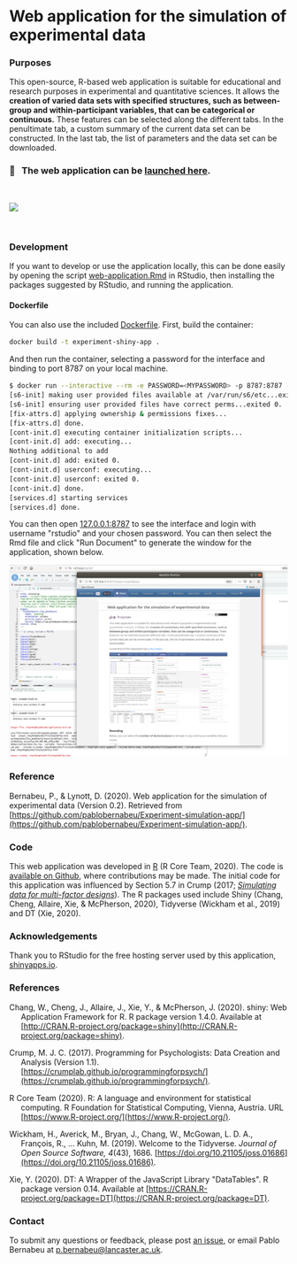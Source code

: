 # Web application for the simulation of experimental data

### Purposes

This open-source, R-based web application is suitable for educational and research purposes in experimental and quantitative sciences. It allows the **creation of varied data sets with specified structures, such as between-group and within-participant variables, that can be categorical or continuous.** These features can be selected along the different tabs. In the penultimate tab, a custom summary of the current data set can be constructed. In the last tab, the list of parameters and the data set can be downloaded.

### :link: &nbsp; The web application can be [launched here](https://pablo-bernabeu.shinyapps.io/experimental-data-simulation/).

<br>

<a href="https://github.com/pablobernabeu/Experimental-data-simulation/raw/master/Screenshot.png"><img style="display: block; margin-left: auto; margin-right: auto;" src="https://github.com/pablobernabeu/Experimental-data-simulation/raw/master/Screenshot.png" /></a>

<br>

### Development

If you want to develop or use the application locally, this can be done easily by opening the script [web-application.Rmd](https://github.com/pablobernabeu/Experimental-data-simulation/blob/master/web-application.Rmd) in RStudio, then installing the packages suggested by RStudio, and running the application. 

#### Dockerfile

You can also use the included [Dockerfile](Dockerfile). First, build the container:

```bash
docker build -t experiment-shiny-app .
```

And then run the container, selecting a password for the interface and binding to port 8787 on your local machine.

```bash
$ docker run --interactive --rm -e PASSWORD=<MYPASSWORD> -p 8787:8787 --name experiment-shiny-app --volume $(pwd):/home/rstudio experiment-shiny-app
[s6-init] making user provided files available at /var/run/s6/etc...exited 0.
[s6-init] ensuring user provided files have correct perms...exited 0.
[fix-attrs.d] applying ownership & permissions fixes...
[fix-attrs.d] done.
[cont-init.d] executing container initialization scripts...
[cont-init.d] add: executing... 
Nothing additional to add
[cont-init.d] add: exited 0.
[cont-init.d] userconf: executing... 
[cont-init.d] userconf: exited 0.
[cont-init.d] done.
[services.d] starting services
[services.d] done.
```

You can then open [127.0.0.1:8787](127.0.0.1:8787) to see the interface and login with username "rstudio" and
your chosen password. You can then select the Rmd file and click "Run Document" to generate the window for the application,
shown below.

![img/interface.png](img/interface.png)

### Reference

Bernabeu, P., & Lynott, D. (2020). Web application for the simulation of experimental data (Version 0.2). Retrieved from [https://github.com/pablobernabeu/Experiment-simulation-app/](https://github.com/pablobernabeu/Experiment-simulation-app/).

### Code

This web application was developed in [R](https://www.r-project.org/about.html) (R Core Team, 2020). The code is [available on Github](https://github.com/pablobernabeu/Experimental-data-simulation/blob/master/web-application.Rmd), where contributions may be made. The initial code for this application was influenced by Section 5.7 in Crump (2017; [*Simulating data for multi-factor designs*](https://crumplab.github.io/programmingforpsych/simulating-and-analyzing-data-in-r.html#simulating-data-for-multi-factor-designs)). The R packages used include Shiny (Chang, Cheng, Allaire, Xie, & McPherson, 2020), Tidyverse (Wickham et al., 2019) and DT (Xie, 2020).

### Acknowledgements

Thank you to RStudio for the free hosting server used by this application, [shinyapps.io](https://www.shinyapps.io/).

### References

<div style = "text-indent:-1.5em; margin-left:1.5em;">

Chang, W., Cheng, J., Allaire, J., Xie, Y., & McPherson, J. (2020). shiny: Web Application Framework for R. R package version 1.4.0. Available at [http://CRAN.R-project.org/package=shiny](http://CRAN.R-project.org/package=shiny).

Crump, M. J. C. (2017). Programming for Psychologists: Data Creation and Analysis (Version 1.1). [https://crumplab.github.io/programmingforpsych/](https://crumplab.github.io/programmingforpsych/).

R Core Team (2020). R: A language and environment for statistical computing. R Foundation for Statistical Computing, Vienna, Austria. URL [https://www.R-project.org/](https://www.R-project.org/).

Wickham, H., Averick, M., Bryan, J., Chang, W., McGowan, L. D. A., Fran&ccedil;ois, R., ... Kuhn, M. (2019). Welcome to the Tidyverse. *Journal of Open Source Software, 4*(43), 1686. [https://doi.org/10.21105/joss.01686](https://doi.org/10.21105/joss.01686).

Xie, Y. (2020). DT: A Wrapper of the JavaScript Library "DataTables". R package version 0.14. Available at [https://CRAN.R-project.org/package=DT](https://CRAN.R-project.org/package=DT).

</div>

### Contact

To submit any questions or feedback, please post [an issue](https://github.com/pablobernabeu/Experimental-data-simulation/issues), or email Pablo Bernabeu at [p.bernabeu@lancaster.ac.uk](mailto:p.bernabeu@lancaster.ac.uk).

